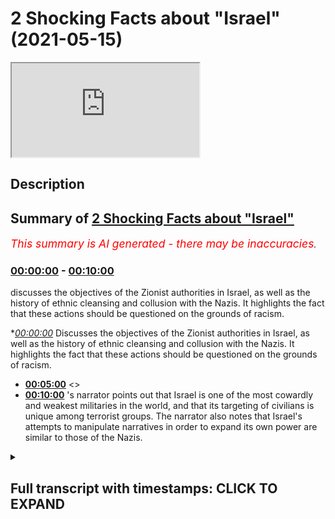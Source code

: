 # 2 Shocking Facts about "Israel" (2021-05-15)

<iframe loading='lazy' src='https://www.youtube.com/embed/-nrAOd8uj_I'></iframe>

## Description



## Summary of [2 Shocking Facts about "Israel"](https://www.youtube.com/watch?v=-nrAOd8uj_I)


*<span style="color:red; font-size:125%">This summary is AI generated - there may be inaccuracies</span>. [](/)*

### [00:00:00](https://www.youtube.com/watch?v=-nrAOd8uj_I&t=0) - [00:10:00](https://www.youtube.com/watch?v=-nrAOd8uj_I&t=600)

 discusses the objectives of the Zionist authorities in Israel, as well as the history of ethnic cleansing and collusion with the Nazis. It highlights the fact that these actions should be questioned on the grounds of racism.

**[00:00:00](https://www.youtube.com/watch?v=-nrAOd8uj_I&t=0)* Discusses the objectives of the Zionist authorities in Israel, as well as the history of ethnic cleansing and collusion with the Nazis. It highlights the fact that these actions should be questioned on the grounds of racism.
* **[00:05:00](https://www.youtube.com/watch?v=-nrAOd8uj_I&t=300)** <>
* **[00:10:00](https://www.youtube.com/watch?v=-nrAOd8uj_I&t=600)** 's narrator points out that Israel is one of the most cowardly and weakest militaries in the world, and that its targeting of civilians is unique among terrorist groups. The narrator also notes that Israel's attempts to manipulate narratives in order to expand its own power are similar to those of the Nazis.

<details><summary><h2>Full transcript with timestamps: CLICK TO EXPAND</h2></summary>

[0:00:00](https://youtu.be/-nrAOd8uj_I?t=0) this video i will be mentioning two  
[0:00:02](https://youtu.be/-nrAOd8uj_I?t=2) facts which aim to  
[0:00:04](https://youtu.be/-nrAOd8uj_I?t=4) expose the objectives of the zionist  
[0:00:08](https://youtu.be/-nrAOd8uj_I?t=8) racist authorities of this state the  
[0:00:11](https://youtu.be/-nrAOd8uj_I?t=11) corrupt state of israel  
[0:00:14](https://youtu.be/-nrAOd8uj_I?t=14) which will have the net effect  
[0:00:17](https://youtu.be/-nrAOd8uj_I?t=17) it will have the net effect of showing  
[0:00:21](https://youtu.be/-nrAOd8uj_I?t=21) the manipulative nature okay  
[0:00:24](https://youtu.be/-nrAOd8uj_I?t=24) exposing the manipulative nature  
[0:00:28](https://youtu.be/-nrAOd8uj_I?t=28) of those individuals who are ruling  
[0:00:32](https://youtu.be/-nrAOd8uj_I?t=32) elites  
[0:00:35](https://youtu.be/-nrAOd8uj_I?t=35) in israel and even those before them  
[0:00:37](https://youtu.be/-nrAOd8uj_I?t=37) before  
[0:00:38](https://youtu.be/-nrAOd8uj_I?t=38) israel became even a state  
[0:00:42](https://youtu.be/-nrAOd8uj_I?t=42) but before i do so i just want to say a  
[0:00:43](https://youtu.be/-nrAOd8uj_I?t=43) word of car on current events  
[0:00:46](https://youtu.be/-nrAOd8uj_I?t=46) what we're seeing today ladies and  
[0:00:48](https://youtu.be/-nrAOd8uj_I?t=48) gentlemen  
[0:00:49](https://youtu.be/-nrAOd8uj_I?t=49) in east jerusalem  
[0:00:53](https://youtu.be/-nrAOd8uj_I?t=53) is merely a continuation it  
[0:00:56](https://youtu.be/-nrAOd8uj_I?t=56) is merely a continuation of a system or  
[0:01:00](https://youtu.be/-nrAOd8uj_I?t=60) an objective  
[0:01:01](https://youtu.be/-nrAOd8uj_I?t=61) that zionists had from the inception of  
[0:01:03](https://youtu.be/-nrAOd8uj_I?t=63) israel and even before them  
[0:01:06](https://youtu.be/-nrAOd8uj_I?t=66) of a process of ethnic cleansing  
[0:01:09](https://youtu.be/-nrAOd8uj_I?t=69) which has been exposed in historical  
[0:01:12](https://youtu.be/-nrAOd8uj_I?t=72) works  
[0:01:13](https://youtu.be/-nrAOd8uj_I?t=73) through things like planned dalit and  
[0:01:15](https://youtu.be/-nrAOd8uj_I?t=75) i've spoken before about the work that  
[0:01:16](https://youtu.be/-nrAOd8uj_I?t=76) ilan pape has done and others on  
[0:01:18](https://youtu.be/-nrAOd8uj_I?t=78) exposing this a norman finkelstein or  
[0:01:20](https://youtu.be/-nrAOd8uj_I?t=80) exposing this  
[0:01:21](https://youtu.be/-nrAOd8uj_I?t=81) because the fact of the matter is this  
[0:01:24](https://youtu.be/-nrAOd8uj_I?t=84) the zionists have been open  
[0:01:26](https://youtu.be/-nrAOd8uj_I?t=86) candid about their racial preferences  
[0:01:30](https://youtu.be/-nrAOd8uj_I?t=90) and the fact that they do believe in  
[0:01:32](https://youtu.be/-nrAOd8uj_I?t=92) racial inequality in terms of  
[0:01:33](https://youtu.be/-nrAOd8uj_I?t=93) privileging  
[0:01:34](https://youtu.be/-nrAOd8uj_I?t=94) one set of people ethnic people over  
[0:01:37](https://youtu.be/-nrAOd8uj_I?t=97) another  
[0:01:39](https://youtu.be/-nrAOd8uj_I?t=99) this is very clear in the in their works  
[0:01:41](https://youtu.be/-nrAOd8uj_I?t=101) and in their statements  
[0:01:43](https://youtu.be/-nrAOd8uj_I?t=103) aya king one the mayor of east jerusalem  
[0:01:48](https://youtu.be/-nrAOd8uj_I?t=108) has spoken just recently about this  
[0:01:51](https://youtu.be/-nrAOd8uj_I?t=111) stating quote something to the effect of  
[0:01:53](https://youtu.be/-nrAOd8uj_I?t=113) and i'm paraphrasing  
[0:01:54](https://youtu.be/-nrAOd8uj_I?t=114) that the the the the the evictions in  
[0:02:00](https://youtu.be/-nrAOd8uj_I?t=120) uh part of a broader policy of  
[0:02:03](https://youtu.be/-nrAOd8uj_I?t=123) installing layers he says installing  
[0:02:05](https://youtu.be/-nrAOd8uj_I?t=125) layers of jewish people  
[0:02:08](https://youtu.be/-nrAOd8uj_I?t=128) in the area snope in secret  
[0:02:12](https://youtu.be/-nrAOd8uj_I?t=132) and that is why anyone anyone  
[0:02:15](https://youtu.be/-nrAOd8uj_I?t=135) who endorses or acts as an apologist  
[0:02:19](https://youtu.be/-nrAOd8uj_I?t=139) for the state the corrupt state of  
[0:02:21](https://youtu.be/-nrAOd8uj_I?t=141) israel and their actions  
[0:02:25](https://youtu.be/-nrAOd8uj_I?t=145) should be questioned or even accused of  
[0:02:28](https://youtu.be/-nrAOd8uj_I?t=148) being a racist  
[0:02:30](https://youtu.be/-nrAOd8uj_I?t=150) in much the same way as someone would be  
[0:02:34](https://youtu.be/-nrAOd8uj_I?t=154) had they been a supporter of the  
[0:02:36](https://youtu.be/-nrAOd8uj_I?t=156) apartheid state of south africa  
[0:02:38](https://youtu.be/-nrAOd8uj_I?t=158) there's practically no difference  
[0:02:41](https://youtu.be/-nrAOd8uj_I?t=161) between the two sets of policies  
[0:02:45](https://youtu.be/-nrAOd8uj_I?t=165) so that is a word on current events the  
[0:02:48](https://youtu.be/-nrAOd8uj_I?t=168) two points i wanted to make in this  
[0:02:49](https://youtu.be/-nrAOd8uj_I?t=169) video  
[0:02:50](https://youtu.be/-nrAOd8uj_I?t=170) number one did you know  
[0:02:53](https://youtu.be/-nrAOd8uj_I?t=173) did you know that the ergun which was a  
[0:02:56](https://youtu.be/-nrAOd8uj_I?t=176) paramilitary group  
[0:02:57](https://youtu.be/-nrAOd8uj_I?t=177) which was responsible for killing  
[0:03:00](https://youtu.be/-nrAOd8uj_I?t=180) civilians directly  
[0:03:01](https://youtu.be/-nrAOd8uj_I?t=181) okay killing civilians directly and the  
[0:03:04](https://youtu.be/-nrAOd8uj_I?t=184) most famous terrorist attack was the one  
[0:03:06](https://youtu.be/-nrAOd8uj_I?t=186) in king david  
[0:03:07](https://youtu.be/-nrAOd8uj_I?t=187) hotel in 1946 where over 90 people were  
[0:03:11](https://youtu.be/-nrAOd8uj_I?t=191) killed civilians  
[0:03:12](https://youtu.be/-nrAOd8uj_I?t=192) british civilians palestinian civilians  
[0:03:14](https://youtu.be/-nrAOd8uj_I?t=194) were killed  
[0:03:16](https://youtu.be/-nrAOd8uj_I?t=196) that those individuals who then became  
[0:03:19](https://youtu.be/-nrAOd8uj_I?t=199) part of the framework by the way of the  
[0:03:20](https://youtu.be/-nrAOd8uj_I?t=200) lucid party that we see today  
[0:03:22](https://youtu.be/-nrAOd8uj_I?t=202) those individuals  
[0:03:25](https://youtu.be/-nrAOd8uj_I?t=205) that those individuals actually had  
[0:03:28](https://youtu.be/-nrAOd8uj_I?t=208) deals with hitler  
[0:03:29](https://youtu.be/-nrAOd8uj_I?t=209) and the nazis and this is something  
[0:03:31](https://youtu.be/-nrAOd8uj_I?t=211) which is not  
[0:03:33](https://youtu.be/-nrAOd8uj_I?t=213) a conspiracy this is not conspiratorial  
[0:03:35](https://youtu.be/-nrAOd8uj_I?t=215) this is something which people  
[0:03:37](https://youtu.be/-nrAOd8uj_I?t=217) western academics have been highlighting  
[0:03:40](https://youtu.be/-nrAOd8uj_I?t=220) they have been highlighting this point  
[0:03:45](https://youtu.be/-nrAOd8uj_I?t=225) in a peer-reviewed academic journals  
[0:03:47](https://youtu.be/-nrAOd8uj_I?t=227) using  
[0:03:48](https://youtu.be/-nrAOd8uj_I?t=228) source material primary source material  
[0:03:50](https://youtu.be/-nrAOd8uj_I?t=230) to justify their  
[0:03:52](https://youtu.be/-nrAOd8uj_I?t=232) points because why  
[0:03:55](https://youtu.be/-nrAOd8uj_I?t=235) the question is why would they do that  
[0:03:56](https://youtu.be/-nrAOd8uj_I?t=236) why would the irgun who are  
[0:03:58](https://youtu.be/-nrAOd8uj_I?t=238) meant to be a paramilitary jewish  
[0:04:01](https://youtu.be/-nrAOd8uj_I?t=241) nationalistic kind of group  
[0:04:02](https://youtu.be/-nrAOd8uj_I?t=242) side with the nazis because they had the  
[0:04:04](https://youtu.be/-nrAOd8uj_I?t=244) same objectives and this gives us  
[0:04:06](https://youtu.be/-nrAOd8uj_I?t=246) something about  
[0:04:07](https://youtu.be/-nrAOd8uj_I?t=247) the way these people operate  
[0:04:11](https://youtu.be/-nrAOd8uj_I?t=251) they are completely machiavellian  
[0:04:13](https://youtu.be/-nrAOd8uj_I?t=253) meaning they are consequentialist in  
[0:04:15](https://youtu.be/-nrAOd8uj_I?t=255) their ethical reasoning  
[0:04:16](https://youtu.be/-nrAOd8uj_I?t=256) meaning that means always justify the  
[0:04:18](https://youtu.be/-nrAOd8uj_I?t=258) ends for them  
[0:04:19](https://youtu.be/-nrAOd8uj_I?t=259) and that's why we're seeing bombs being  
[0:04:22](https://youtu.be/-nrAOd8uj_I?t=262) dropped  
[0:04:24](https://youtu.be/-nrAOd8uj_I?t=264) the most sophisticated and  
[0:04:26](https://youtu.be/-nrAOd8uj_I?t=266) technologically  
[0:04:27](https://youtu.be/-nrAOd8uj_I?t=267) advanced bombs being dropped on the most  
[0:04:31](https://youtu.be/-nrAOd8uj_I?t=271) densely and defenseless  
[0:04:33](https://youtu.be/-nrAOd8uj_I?t=273) densely populated and defenseless area  
[0:04:36](https://youtu.be/-nrAOd8uj_I?t=276) in in in the whole middle east probably  
[0:04:39](https://youtu.be/-nrAOd8uj_I?t=279) which is the  
[0:04:40](https://youtu.be/-nrAOd8uj_I?t=280) the hazard script the strip  
[0:04:43](https://youtu.be/-nrAOd8uj_I?t=283) because the ends always justify the  
[0:04:45](https://youtu.be/-nrAOd8uj_I?t=285) means for them they know  
[0:04:47](https://youtu.be/-nrAOd8uj_I?t=287) that if you if you drop a bomb 30  
[0:04:50](https://youtu.be/-nrAOd8uj_I?t=290) to 40 percent chance is going to be a  
[0:04:52](https://youtu.be/-nrAOd8uj_I?t=292) child and the rest is probably going to  
[0:04:54](https://youtu.be/-nrAOd8uj_I?t=294) be some kind of civilian  
[0:04:56](https://youtu.be/-nrAOd8uj_I?t=296) you've got a two or three percent chance  
[0:04:57](https://youtu.be/-nrAOd8uj_I?t=297) of hitting who you the  
[0:04:59](https://youtu.be/-nrAOd8uj_I?t=299) the the so-called target that you want  
[0:05:01](https://youtu.be/-nrAOd8uj_I?t=301) to hit  
[0:05:03](https://youtu.be/-nrAOd8uj_I?t=303) but you don't mind killing children  
[0:05:05](https://youtu.be/-nrAOd8uj_I?t=305) because you are terrorists  
[0:05:08](https://youtu.be/-nrAOd8uj_I?t=308) and the ends always justify the means  
[0:05:10](https://youtu.be/-nrAOd8uj_I?t=310) for you are scrounge rules  
[0:05:12](https://youtu.be/-nrAOd8uj_I?t=312) weasels cowards criminals  
[0:05:17](https://youtu.be/-nrAOd8uj_I?t=317) you are diabolical your actions are  
[0:05:20](https://youtu.be/-nrAOd8uj_I?t=320) condemnable  
[0:05:23](https://youtu.be/-nrAOd8uj_I?t=323) you are megalo maniacal  
[0:05:28](https://youtu.be/-nrAOd8uj_I?t=328) you are pitfall people pip squeaks  
[0:05:32](https://youtu.be/-nrAOd8uj_I?t=332) all of you are pipsqueaks you remind me  
[0:05:35](https://youtu.be/-nrAOd8uj_I?t=335) of the verse  
[0:05:35](https://youtu.be/-nrAOd8uj_I?t=335) in the quran where ironically it speaks  
[0:05:38](https://youtu.be/-nrAOd8uj_I?t=338) about banu nadir  
[0:05:39](https://youtu.be/-nrAOd8uj_I?t=339) another treacherous tribe  
[0:05:42](https://youtu.be/-nrAOd8uj_I?t=342) at the time of prophet muhammed  
[0:05:45](https://youtu.be/-nrAOd8uj_I?t=345) in chapter 59 of the quran where it says  
[0:05:55](https://youtu.be/-nrAOd8uj_I?t=355) they don't fight you together except  
[0:05:58](https://youtu.be/-nrAOd8uj_I?t=358) from behind  
[0:06:00](https://youtu.be/-nrAOd8uj_I?t=360) in fortified in fortified places or  
[0:06:03](https://youtu.be/-nrAOd8uj_I?t=363) behind  
[0:06:03](https://youtu.be/-nrAOd8uj_I?t=363) big walls you pathetic cowardly people  
[0:06:07](https://youtu.be/-nrAOd8uj_I?t=367) you don't like face-to-face  
[0:06:09](https://youtu.be/-nrAOd8uj_I?t=369) confrontation you don't like equal  
[0:06:10](https://youtu.be/-nrAOd8uj_I?t=370) fights because you are cowardly  
[0:06:12](https://youtu.be/-nrAOd8uj_I?t=372) it doesn't take a brave person to press  
[0:06:15](https://youtu.be/-nrAOd8uj_I?t=375) a button  
[0:06:16](https://youtu.be/-nrAOd8uj_I?t=376) it doesn't take a brave person to throw  
[0:06:18](https://youtu.be/-nrAOd8uj_I?t=378) to play computer games with a  
[0:06:20](https://youtu.be/-nrAOd8uj_I?t=380) drone and kill a child it doesn't take a  
[0:06:23](https://youtu.be/-nrAOd8uj_I?t=383) brave person  
[0:06:25](https://youtu.be/-nrAOd8uj_I?t=385) to press a button from a high place  
[0:06:26](https://youtu.be/-nrAOd8uj_I?t=386) where you know that there's not going to  
[0:06:27](https://youtu.be/-nrAOd8uj_I?t=387) be a reaction  
[0:06:28](https://youtu.be/-nrAOd8uj_I?t=388) you pathetic weak weasels  
[0:06:34](https://youtu.be/-nrAOd8uj_I?t=394) fighting children for living that's what  
[0:06:37](https://youtu.be/-nrAOd8uj_I?t=397) you basically do  
[0:06:38](https://youtu.be/-nrAOd8uj_I?t=398) you fight children you kill children for  
[0:06:40](https://youtu.be/-nrAOd8uj_I?t=400) a living that's your  
[0:06:42](https://youtu.be/-nrAOd8uj_I?t=402) that is the bulk of what you do you  
[0:06:43](https://youtu.be/-nrAOd8uj_I?t=403) pathetic weasels  
[0:06:46](https://youtu.be/-nrAOd8uj_I?t=406) and you do so in the in the name of  
[0:06:47](https://youtu.be/-nrAOd8uj_I?t=407) defense defending yourself against what  
[0:06:50](https://youtu.be/-nrAOd8uj_I?t=410) defend yourself against someone your own  
[0:06:52](https://youtu.be/-nrAOd8uj_I?t=412) size  
[0:06:52](https://youtu.be/-nrAOd8uj_I?t=412) you pathetic people the second point  
[0:06:55](https://youtu.be/-nrAOd8uj_I?t=415) which i wanted to make so the first  
[0:06:59](https://youtu.be/-nrAOd8uj_I?t=419) point we've just explained that they  
[0:07:00](https://youtu.be/-nrAOd8uj_I?t=420) weren't cahoots with the hit  
[0:07:02](https://youtu.be/-nrAOd8uj_I?t=422) with the nazis and this shows you the  
[0:07:04](https://youtu.be/-nrAOd8uj_I?t=424) machiavellian nature of these  
[0:07:05](https://youtu.be/-nrAOd8uj_I?t=425) individuals  
[0:07:06](https://youtu.be/-nrAOd8uj_I?t=426) number two is that did you know  
[0:07:10](https://youtu.be/-nrAOd8uj_I?t=430) that israel funded hamas  
[0:07:14](https://youtu.be/-nrAOd8uj_I?t=434) in 1987 israel funded hamas now look at  
[0:07:17](https://youtu.be/-nrAOd8uj_I?t=437) them  
[0:07:17](https://youtu.be/-nrAOd8uj_I?t=437) the two major antagonists of  
[0:07:21](https://youtu.be/-nrAOd8uj_I?t=441) the uh of the zionist project  
[0:07:24](https://youtu.be/-nrAOd8uj_I?t=444) nazism actually you could argue nazism  
[0:07:27](https://youtu.be/-nrAOd8uj_I?t=447) helped design this project  
[0:07:28](https://youtu.be/-nrAOd8uj_I?t=448) as we've just in a sense they had the  
[0:07:29](https://youtu.be/-nrAOd8uj_I?t=449) same objectives get them out of europe  
[0:07:31](https://youtu.be/-nrAOd8uj_I?t=451) the  
[0:07:32](https://youtu.be/-nrAOd8uj_I?t=452) jewish problem they didn't mind being  
[0:07:33](https://youtu.be/-nrAOd8uj_I?t=453) serviled to the european the white man  
[0:07:35](https://youtu.be/-nrAOd8uj_I?t=455) so long as that they were they were  
[0:07:37](https://youtu.be/-nrAOd8uj_I?t=457) dominant  
[0:07:39](https://youtu.be/-nrAOd8uj_I?t=459) the zionists i'm talking about they were  
[0:07:40](https://youtu.be/-nrAOd8uj_I?t=460) dominant in another land which is not  
[0:07:42](https://youtu.be/-nrAOd8uj_I?t=462) their own  
[0:07:43](https://youtu.be/-nrAOd8uj_I?t=463) and they couldn't even fight for it  
[0:07:44](https://youtu.be/-nrAOd8uj_I?t=464) themselves the pathetic weasels the  
[0:07:46](https://youtu.be/-nrAOd8uj_I?t=466) cowards  
[0:07:47](https://youtu.be/-nrAOd8uj_I?t=467) they needed the britishers and the un  
[0:07:49](https://youtu.be/-nrAOd8uj_I?t=469) and  
[0:07:50](https://youtu.be/-nrAOd8uj_I?t=470) all these other foreign agencies america  
[0:07:52](https://youtu.be/-nrAOd8uj_I?t=472) and so on  
[0:07:53](https://youtu.be/-nrAOd8uj_I?t=473) to fight their battles for them they  
[0:07:55](https://youtu.be/-nrAOd8uj_I?t=475) don't fight those battles themselves  
[0:07:56](https://youtu.be/-nrAOd8uj_I?t=476) the only people they love killing is  
[0:07:58](https://youtu.be/-nrAOd8uj_I?t=478) civilians and children  
[0:08:00](https://youtu.be/-nrAOd8uj_I?t=480) that's that's who you've got racked up  
[0:08:02](https://youtu.be/-nrAOd8uj_I?t=482) in your record  
[0:08:04](https://youtu.be/-nrAOd8uj_I?t=484) civilians and children that's what  
[0:08:06](https://youtu.be/-nrAOd8uj_I?t=486) you're known for  
[0:08:08](https://youtu.be/-nrAOd8uj_I?t=488) terrorists the second thing is that you  
[0:08:10](https://youtu.be/-nrAOd8uj_I?t=490) funded hamas  
[0:08:13](https://youtu.be/-nrAOd8uj_I?t=493) now why would you fund hamas in 1998  
[0:08:15](https://youtu.be/-nrAOd8uj_I?t=495) this is an open secret  
[0:08:17](https://youtu.be/-nrAOd8uj_I?t=497) this is an open secret you can go ahead  
[0:08:21](https://youtu.be/-nrAOd8uj_I?t=501) and look at for example  
[0:08:31](https://youtu.be/-nrAOd8uj_I?t=511) who was an advisor he was an advisor to  
[0:08:36](https://youtu.be/-nrAOd8uj_I?t=516) the israeli government and he's also a  
[0:08:37](https://youtu.be/-nrAOd8uj_I?t=517) historian and he says quite candidly  
[0:08:39](https://youtu.be/-nrAOd8uj_I?t=519) that  
[0:08:40](https://youtu.be/-nrAOd8uj_I?t=520) yes they funded israel funded hamas  
[0:08:43](https://youtu.be/-nrAOd8uj_I?t=523) and the reason why they founded hamas is  
[0:08:45](https://youtu.be/-nrAOd8uj_I?t=525) because the enemy of my enemy is my  
[0:08:46](https://youtu.be/-nrAOd8uj_I?t=526) friend and that's always been your motto  
[0:08:48](https://youtu.be/-nrAOd8uj_I?t=528) you're pathetic people  
[0:08:49](https://youtu.be/-nrAOd8uj_I?t=529) you are you don't you don't have  
[0:08:50](https://youtu.be/-nrAOd8uj_I?t=530) principles all it is is anything that  
[0:08:53](https://youtu.be/-nrAOd8uj_I?t=533) can enhance your  
[0:08:55](https://youtu.be/-nrAOd8uj_I?t=535) uh objectives of racial superiority you  
[0:08:57](https://youtu.be/-nrAOd8uj_I?t=537) take it you funded hamas because the plo  
[0:08:59](https://youtu.be/-nrAOd8uj_I?t=539) was your enemy and this is what he says  
[0:09:02](https://youtu.be/-nrAOd8uj_I?t=542) go ahead why were they your enemies they  
[0:09:05](https://youtu.be/-nrAOd8uj_I?t=545) were your enemies  
[0:09:06](https://youtu.be/-nrAOd8uj_I?t=546) because they were the biggest throne in  
[0:09:07](https://youtu.be/-nrAOd8uj_I?t=547) your side but then you created  
[0:09:09](https://youtu.be/-nrAOd8uj_I?t=549) he says we created a monster yeah  
[0:09:11](https://youtu.be/-nrAOd8uj_I?t=551) because at that time  
[0:09:13](https://youtu.be/-nrAOd8uj_I?t=553) the narrative was against arab  
[0:09:14](https://youtu.be/-nrAOd8uj_I?t=554) nationalism now all of a sudden suddenly  
[0:09:17](https://youtu.be/-nrAOd8uj_I?t=557) it's about islamic terrorism but the  
[0:09:19](https://youtu.be/-nrAOd8uj_I?t=559) same things were happening all along  
[0:09:21](https://youtu.be/-nrAOd8uj_I?t=561) you can't you cannot blame islamic  
[0:09:24](https://youtu.be/-nrAOd8uj_I?t=564) radicalism  
[0:09:26](https://youtu.be/-nrAOd8uj_I?t=566) when the same things you were doing to  
[0:09:28](https://youtu.be/-nrAOd8uj_I?t=568) arab nationalists  
[0:09:30](https://youtu.be/-nrAOd8uj_I?t=570) secularists it's not a matter of  
[0:09:34](https://youtu.be/-nrAOd8uj_I?t=574) arab nationalism or islamism it's a  
[0:09:36](https://youtu.be/-nrAOd8uj_I?t=576) matter of resistance  
[0:09:37](https://youtu.be/-nrAOd8uj_I?t=577) and what you have done is you've tried  
[0:09:40](https://youtu.be/-nrAOd8uj_I?t=580) to pick  
[0:09:41](https://youtu.be/-nrAOd8uj_I?t=581) on the weakest part of the enemy because  
[0:09:43](https://youtu.be/-nrAOd8uj_I?t=583) you're pathetic people  
[0:09:45](https://youtu.be/-nrAOd8uj_I?t=585) you are pathetic people you are weak  
[0:09:49](https://youtu.be/-nrAOd8uj_I?t=589) cowardly people you are and you know it  
[0:09:54](https://youtu.be/-nrAOd8uj_I?t=594) you only fight people that can't fight  
[0:09:56](https://youtu.be/-nrAOd8uj_I?t=596) back  
[0:09:58](https://youtu.be/-nrAOd8uj_I?t=598) cowardly people the idea of the most  
[0:10:00](https://youtu.be/-nrAOd8uj_I?t=600) cowardly  
[0:10:01](https://youtu.be/-nrAOd8uj_I?t=601) uh jaish the most cowardly the most weak  
[0:10:04](https://youtu.be/-nrAOd8uj_I?t=604) the most pathetic  
[0:10:08](https://youtu.be/-nrAOd8uj_I?t=608) army known to humankind i don't know if  
[0:10:10](https://youtu.be/-nrAOd8uj_I?t=610) any  
[0:10:11](https://youtu.be/-nrAOd8uj_I?t=611) one who's done that they they just make  
[0:10:12](https://youtu.be/-nrAOd8uj_I?t=612) their target civilians all the time  
[0:10:15](https://youtu.be/-nrAOd8uj_I?t=615) except for the islamic terrorist groups  
[0:10:16](https://youtu.be/-nrAOd8uj_I?t=616) which you'd like to condemn but you're  
[0:10:17](https://youtu.be/-nrAOd8uj_I?t=617) practically the same in your operations  
[0:10:21](https://youtu.be/-nrAOd8uj_I?t=621) you're practically the same what's the  
[0:10:22](https://youtu.be/-nrAOd8uj_I?t=622) difference tell me the difference they  
[0:10:24](https://youtu.be/-nrAOd8uj_I?t=624) bomb civilians you bomb civilians  
[0:10:27](https://youtu.be/-nrAOd8uj_I?t=627) densely popular if this were if if you  
[0:10:29](https://youtu.be/-nrAOd8uj_I?t=629) were muslims everyone would say this  
[0:10:30](https://youtu.be/-nrAOd8uj_I?t=630) islamic radicalism no one would accept  
[0:10:32](https://youtu.be/-nrAOd8uj_I?t=632) it  
[0:10:33](https://youtu.be/-nrAOd8uj_I?t=633) but you are pathetic people and the fact  
[0:10:36](https://youtu.be/-nrAOd8uj_I?t=636) that you've been trying your hand that  
[0:10:38](https://youtu.be/-nrAOd8uj_I?t=638) narrative manipulation  
[0:10:41](https://youtu.be/-nrAOd8uj_I?t=641) is very clear because your machiavellian  
[0:10:43](https://youtu.be/-nrAOd8uj_I?t=643) efforts to try and  
[0:10:44](https://youtu.be/-nrAOd8uj_I?t=644) be in cahoots with the nazi party and  
[0:10:47](https://youtu.be/-nrAOd8uj_I?t=647) also with hamas showed me that you know  
[0:10:49](https://youtu.be/-nrAOd8uj_I?t=649) you don't really have  
[0:10:50](https://youtu.be/-nrAOd8uj_I?t=650) ethics it's all about how do we  
[0:10:53](https://youtu.be/-nrAOd8uj_I?t=653) establish authority  
[0:10:55](https://youtu.be/-nrAOd8uj_I?t=655) okay how do we establish authority as a  
[0:10:57](https://youtu.be/-nrAOd8uj_I?t=657) racial elite  
[0:10:58](https://youtu.be/-nrAOd8uj_I?t=658) and that's all and these facts  
[0:11:01](https://youtu.be/-nrAOd8uj_I?t=661) expose you as individuals who are just  
[0:11:05](https://youtu.be/-nrAOd8uj_I?t=665) trying to clutch at straws  
[0:11:07](https://youtu.be/-nrAOd8uj_I?t=667) and manipulate narratives in order to  
[0:11:09](https://youtu.be/-nrAOd8uj_I?t=669) expand your own project of racial  
[0:11:11](https://youtu.be/-nrAOd8uj_I?t=671) superiority because you  
[0:11:12](https://youtu.be/-nrAOd8uj_I?t=672) you feel maybe uh downtrodden you feel  
[0:11:16](https://youtu.be/-nrAOd8uj_I?t=676) subservient you feel  
[0:11:17](https://youtu.be/-nrAOd8uj_I?t=677) second class and you you are basically  
[0:11:19](https://youtu.be/-nrAOd8uj_I?t=679) the bully  
[0:11:20](https://youtu.be/-nrAOd8uj_I?t=680) you are basically the bully that wants  
[0:11:22](https://youtu.be/-nrAOd8uj_I?t=682) to bully now  
[0:11:23](https://youtu.be/-nrAOd8uj_I?t=683) you've been bullied for all this time  
[0:11:24](https://youtu.be/-nrAOd8uj_I?t=684) and now you want to bully yeah  
[0:11:27](https://youtu.be/-nrAOd8uj_I?t=687) you've been bullied for all this time  
[0:11:28](https://youtu.be/-nrAOd8uj_I?t=688) now it's your turn to bully  
[0:11:30](https://youtu.be/-nrAOd8uj_I?t=690) it's a classic case and you're pathetic  
[0:11:33](https://youtu.be/-nrAOd8uj_I?t=693) and you're basically acting just like  
[0:11:34](https://youtu.be/-nrAOd8uj_I?t=694) the nazis  
[0:11:35](https://youtu.be/-nrAOd8uj_I?t=695) you're acting like them simple as that  
[0:11:37](https://youtu.be/-nrAOd8uj_I?t=697) you're doing as much as you can get away  
[0:11:38](https://youtu.be/-nrAOd8uj_I?t=698) with and we know that you're doing just  
[0:11:39](https://youtu.be/-nrAOd8uj_I?t=699) as much as you can get  
[0:11:40](https://youtu.be/-nrAOd8uj_I?t=700) if you could put these guys in gas  
[0:11:41](https://youtu.be/-nrAOd8uj_I?t=701) chambers you do if you can drop a  
[0:11:42](https://youtu.be/-nrAOd8uj_I?t=702) nuclear bomb you'd do it  
[0:11:44](https://youtu.be/-nrAOd8uj_I?t=704) but you know the international community  
[0:11:45](https://youtu.be/-nrAOd8uj_I?t=705) couldn't accept this so you're doing as  
[0:11:46](https://youtu.be/-nrAOd8uj_I?t=706) much as possible you're pathetic your  
[0:11:48](https://youtu.be/-nrAOd8uj_I?t=708) weasels your cowards and you know it  
[0:11:51](https://youtu.be/-nrAOd8uj_I?t=711) you know it assalamu alaikum is  
</details>